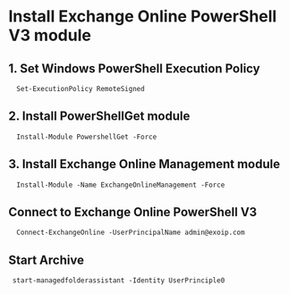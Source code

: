 # Install Exchange Online PowerShell V3 module
  
  ## 1. Set Windows PowerShell Execution Policy
      
      Set-ExecutionPolicy RemoteSigned

  ## 2. Install PowerShellGet module   

      Install-Module PowershellGet -Force
  
  ## 3. Install Exchange Online Management module
    
      Install-Module -Name ExchangeOnlineManagement -Force

  ##    Connect to Exchange Online PowerShell V3

      Connect-ExchangeOnline -UserPrincipalName admin@exoip.com
    
 ##   Start Archive
 
     start-managedfolderassistant -Identity UserPrinciple0
